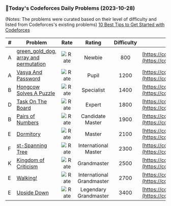 ### 🌟Today's Codeforces Daily Problems (2023-10-28)
(Notes: The problems were curated based on their level of difficulty and listed from Codeforces's existing problems)
[10 Best Tips to Get Started with Codeforces](https://github.com/ika9810/Codeforces-Daily-Problems/blob/main/10%20Best%20Tips%20to%20Get%20Started%20with%20Codeforces.md)

| # | Problem | Rate| Rating | Difficulty | Contest |
|---| ----- | :--------: | :----------: | :----------: | ---------- |
|A|[green_gold_dog, array and permutation](https://codeforces.com/contest/1867/problem/A)|![Rate](https://img.shields.io/badge/Newbie-800-lightgrey)|Newbie|800|[https://codeforces.com/contest/1867](https://codeforces.com/contest/1867)|
|A|[Vasya And Password](https://codeforces.com/contest/1051/problem/A)|![Rate](https://img.shields.io/badge/Pupil-1200-brightgreen)|Pupil|1200|[https://codeforces.com/contest/1051](https://codeforces.com/contest/1051)|
|B|[Hongcow Solves A Puzzle](https://codeforces.com/contest/745/problem/B)|![Rate](https://img.shields.io/badge/Specialist-1400-9cf)|Specialist|1400|[https://codeforces.com/contest/745](https://codeforces.com/contest/745)|
|D|[Task On The Board](https://codeforces.com/contest/1367/problem/D)|![Rate](https://img.shields.io/badge/Expert-1800-blue)|Expert|1800|[https://codeforces.com/contest/1367](https://codeforces.com/contest/1367)|
|B|[Pairs of Numbers](https://codeforces.com/contest/134/problem/B)|![Rate](https://img.shields.io/badge/Candidate%20Master-1900-blueviolet)|Candidate Master|1900|[https://codeforces.com/contest/134](https://codeforces.com/contest/134)|
|E|[Dormitory](https://codeforces.com/contest/254/problem/E)|![Rate](https://img.shields.io/badge/Master-2100-orange)|Master|2100|[https://codeforces.com/contest/254](https://codeforces.com/contest/254)|
|F|[st-Spanning Tree](https://codeforces.com/contest/723/problem/F)|![Rate](https://img.shields.io/badge/International%20Master-2300-orange)|International Master|2300|[https://codeforces.com/contest/723](https://codeforces.com/contest/723)|
|K|[Kingdom of Criticism](https://codeforces.com/contest/1725/problem/K)|![Rate](https://img.shields.io/badge/Grandmaster-2500-red)|Grandmaster|2500|[https://codeforces.com/contest/1725](https://codeforces.com/contest/1725)|
|E|[Walking!](https://codeforces.com/contest/578/problem/E)|![Rate](https://img.shields.io/badge/International%20Grandmaster-2700-red)|International Grandmaster|2700|[https://codeforces.com/contest/578](https://codeforces.com/contest/578)|
|E|[Upside Down](https://codeforces.com/contest/917/problem/E)|![Rate](https://img.shields.io/badge/Legendary%20Grandmaster-3400-red)|Legendary Grandmaster|3400|[https://codeforces.com/contest/917](https://codeforces.com/contest/917)|
